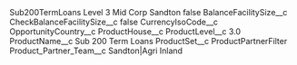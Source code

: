 <?xml version="1.0" encoding="UTF-8"?>
<CustomMetadata xmlns="http://soap.sforce.com/2006/04/metadata" xmlns:xsi="http://www.w3.org/2001/XMLSchema-instance" xmlns:xsd="http://www.w3.org/2001/XMLSchema">
    <label>Sub200TermLoans Level 3 Mid Corp Sandton</label>
    <protected>false</protected>
    <values>
        <field>BalanceFacilitySize__c</field>
        <value xsi:nil="true"/>
    </values>
    <values>
        <field>CheckBalanceFacilitySize__c</field>
        <value xsi:type="xsd:boolean">false</value>
    </values>
    <values>
        <field>CurrencyIsoCode__c</field>
        <value xsi:nil="true"/>
    </values>
    <values>
        <field>OpportunityCountry__c</field>
        <value xsi:nil="true"/>
    </values>
    <values>
        <field>ProductHouse__c</field>
        <value xsi:nil="true"/>
    </values>
    <values>
        <field>ProductLevel__c</field>
        <value xsi:type="xsd:double">3.0</value>
    </values>
    <values>
        <field>ProductName__c</field>
        <value xsi:type="xsd:string">Sub 200 Term Loans</value>
    </values>
    <values>
        <field>ProductSet__c</field>
        <value xsi:type="xsd:string">ProductPartnerFilter</value>
    </values>
    <values>
        <field>Product_Partner_Team__c</field>
        <value xsi:type="xsd:string">Sandton|Agri Inland</value>
    </values>
</CustomMetadata>
